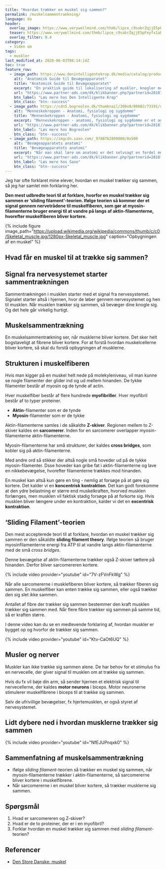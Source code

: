 ```yaml
---
title: "Hvordan trækker en muskel sig sammen?"
permalink: /muskelsammentraekning/
language: da
header:
  overlay_image: https://www.verywellmind.com/thmb/lipce_c9sabrZqjjE5pFeyfx1aE=/3513x2635/smart/filters:no_upscale()/GettyImages-172594438-56a796f13df78cf7729768ee.jpg
  teaser: https://www.verywellmind.com/thmb/lipce_c9sabrZqjjE5pFeyfx1aE=/3513x2635/smart/filters:no_upscale()/GettyImages-172594438-56a796f13df78cf7729768ee.jpg
  overlay_filter: 0.4
category:
  - Viden om
tags:
  - muskler
last_modified_at: 2020-06-03T08:14:14Z
toc: true
feature_row:
  - image_path: https://www.denintelligentekrop.dk/media/catalog/product/cache/1/image/1000x/9df78eab33525d08d6e5fb8d27136e95/a/n/anatomisk-guide-til-bevaegeapparatet-9788777499104-andrew-biel-gitte-bjerg-fuusager.jpg
    alt: "Anatomisk Guide til Bevægeapparatet"
    title: "Anatomisk Guide til Bevægeapparatet"
    excerpt: "En praktisk guide til lokalisering af muskler, knogler med mere. Før du kan få succes med at undersøge og behandle bevægeapparatet, er du nødt til først at kende dets opbygning og kunne lokalisere de relevante strukturer."
    url: "https://www.partner-ads.com/dk/klikbanner.php?partnerid=28187&bannerid=38484&htmlurl=https://www.denintelligentekrop.dk/anatomisk-guide-til-bevaegeapparatet-9788777499104"
    btn_label: "Læs mere hos Den Intelligente Krop"
    btn_class: "btn--success"
  - image_path: https://cdn5.bogreolen.dk/thumbnail/300x0/00002/73191/cover.20160911.jpg
    alt: "Menneskekroppen - Anatomi, fysiologi og sygdomme"
    title: "Menneskekroppen - Anatomi, fysiologi og sygdomme"
    excerpt: "Menneskekroppen - anatomi, fysiologi og sygdomme er et anatomisk atlas til mennesket i det 21. århundrede. Gennem de computergenererede 3d-billeder og fantastiske illustrationer kan man opleve menneskekroppen i hidtil uset detaljegrad og skønhed."
    url: "https://www.partner-ads.com/dk/klikbanner.php?partnerid=28187&bannerid=55214&htmlurl=https://bogreolen.dk/menneskekroppen_steve-parker_9788756784436"
    btn_label: "Læs mere hos Bogreolen"
    btn_class: "btn--success"
  - image_path: https://imgcdn.saxo.com/_9788762809000/0x500
    alt: "Bevægeapparatets anatomi"
    title: "Bevægeapparatets anatomi"
    excerpt: "Når man skal lære om anatomi er det selvsagt en fordel med gode lærebøger, og her er “Bevægeapparatets anatomi” en absolut klassiker. Bag lærebogen står forfatterne Finn Bojsen Møller, Jan Hejle, Erik Bruun Simonsen, Jørgen Tranum-Jensen. De kombinerer viden om almen anatomi med information om hvordan man forebygger, undersøger, behandler, træner og genoptræner."
    url: "https://www.partner-ads.com/dk/klikbanner.php?partnerid=28187&bannerid=43264&htmlurl=https://www.saxo.com/dk/bevaegeapparatets-anatomi_joergen-tranum-jensen_indbundet_9788762809000"
    btn_label: "Læs mere hos Saxo"
    btn_class: "btn--success"
---
```


Jeg har ofte forklaret mine elever, hvordan en muskel trækker sig sammen, så jeg har samlet min forklaring her.

**Den mest udbredte teori til at forklare, hvorfor en muskel trækker sig sammen er ‘sliding filament’-teorien. Ifølge teorien så kommer der et signal gennem nervetrådene til muskelfiberen, som gør at myosin-filamenterne bruger energi til at vandre på langs af aktin-filamenterne, hvorefter muskelfiberen bliver kortere.**

{% include figure image_path="https://upload.wikimedia.org/wikipedia/commons/thumb/c/c0/Skeletal_muscle.jpg/1280px-Skeletal_muscle.jpg" caption="Opbygningen af en muskel" %}

## Hvad får en muskel til at trække sig sammen?

## Signal fra nervesystemet starter sammentrækningen

Sammentrækningen i musklen starter med et signal fra nervesystemet. Signalet starter altså i hjernen, hvor de løber gennem nervesystemet og hen til musklen. Når musklen trækker sig sammen, så bevæger dine knogle sig. Og det hele går virkelig hurtigt. 

## Muskelsammentrækning

En muskelsammentrækning ser, når musklerne bliver kortere. Det sker helt bogstaveligt at fibrene bliver kortere. For at forstå hvordan muskelcellerne bliver kortere, så skal du forstå opbygningen af musklerne.

## Strukturen i muskelfiberen

Hvis man kigger på en muskel helt nede på molekyleniveau, vil man kunne se nogle filamenter der glider ind og ud mellem hinanden. De tykke filamenter består af myosin og de tynde af actin.

Hver muskelfiber består af flere hundrede **myofibriller**. Hver myofibril består af to typer proteiner.

- **Aktin**-filamenter som er de tynde
- **Myosin**-filamenter som er de tykke

Aktin-filamenterne samles i de såkaldte **Z-skiver**. Regionen mellem to Z-skiver kaldes en **sarcomerer**. Inden for en sarcomerer overlapper myosin-filamenterne aktin-filamenterne.

Myosin-filamenterne har små strukturer, der kaldes **cross bridges**, som kobler sig på aktin-filamenterne.

Med andre ord så stikker der altså nogle små hoveder ud på de tykke myosin-filamenter. Dsse hoveder kan gribe fat i aktin-filamenterne og lave en nikkebevægelse, hvorefter filamenterne trækkes mod hinanden. 

En muskel kan altså kun gøre en ting - nemlig at forsøge på at gøre sig kortere. Det kalder vi en **koncentrisk kontraktion**. Det kan godt forekomme at den ydre belastning er større end muskelkraften, hvorved musklen forlænges, men musklen vil faktisk stadig forsøge på at forkorte sig. Hvis musklen bliver længere under en kontraktion, kalder vi det en **excentrisk kontraktion**.

## ‘Sliding Filament’-teorien

Den mest accepterede teori til at forklare, hvordan en muskel trækker sig sammen er den såkaldte **sliding filament theory**. Ifølge teorien så bruger myosinfilamenterne energi fra ATP til at vandre langs aktin-filamenterne med de små _cross bridges_. 

Denne bevægelse af aktin-filamenterne trækker også Z-skiver tættere på hinanden. Derfor bliver sarcomereren kortere.
 
{% include video provider="youtube" id="7V-zFVnFkWg" %}

Når alle sarcomererne i musklefiberen bliver kortere, så trækker fiberen sig sammen. En muskelfiber kan enten trække sig sammen, eller også trækker den sig slet ikke sammen. 
 
Antallet af fibre der trækker sig sammen bestemmer den kraft musklen trækker sig sammen med. Når flere fibre trækker sig sammen på samme tid, så er kraften større.

I denne video kan du se en medlevende forklaring af, hvordan muskler er bygget op og hvorfor de trækker sig sammen.

{% include video provider="youtube" id="Ktv-CaOt6UQ" %}

## Musler og nerver

Muskler kan ikke trække sig sammen alene. De har behov for et _stimulus_ fra en nervecelle, der giver signal til musklen om at trække sig sammen. 

Hvis du fx vil bøje din arm, så sender hjernen et elektrisk signal til nervecellerne, der kaldes **motor neurons** i biceps. Motor neuronerne stimulerer muskelfibrene i biceps til at trække sig sammen. 

Selv de ufrivillige bevægelser, fx  hjertemusklen, er også styret af nervesystemet.

## Lidt dybere ned i hvordan musklerne trækker sig sammen

{% include video provider="youtube" id="NfEJUPnqxk0" %}

## Sammenfatning af muskelsammentrækning

- Ifølge _sliding filament_-teorien så trækker en muskel sig sammen, når myosin-filamenterne trækker i aktin-filamenterne, så sarcomererne bliver kortere i muskelfibrene.
- Når sarcomererne i en muskel bliver kortere, så trækker musklerne sig sammen.

## Spørgsmål

1. Hvad er sarcomereren og Z-skiver?
2. Hvad er de to proteiner, der er i en myofibril?
3. Forklar hvordan en muskel trækker sig sammen med _sliding filament_-teorien?

## Referencer

- [Den Store Danske: muskel](https://denstoredanske.lex.dk/muskel)
